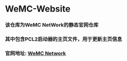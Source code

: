 # WeMC-Website

### 该仓库为WeMC NetWork的静态官网仓库  
### 其中包含PCL2启动器的主页文件，用于更新主页信息

### 官网地址: [WeMC Network](https://www.wemc.top)

